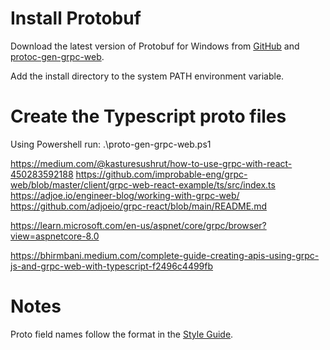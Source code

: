 # Install Protobuf

Download the latest version of Protobuf for Windows from [GitHub](https://github.com/protocolbuffers/protobuf/releases/tag/v25.1)
and [protoc-gen-grpc-web](https://github.com/grpc/grpc-web/releases).

Add the install directory to the system PATH environment variable.

# Create the Typescript proto files

Using Powershell run: .\proto-gen-grpc-web.ps1

https://medium.com/@kasturesushrut/how-to-use-grpc-with-react-450283592188
https://github.com/improbable-eng/grpc-web/blob/master/client/grpc-web-react-example/ts/src/index.ts
https://adjoe.io/engineer-blog/working-with-grpc-web/
https://github.com/adjoeio/grpc-react/blob/main/README.md

https://learn.microsoft.com/en-us/aspnet/core/grpc/browser?view=aspnetcore-8.0

https://bhirmbani.medium.com/complete-guide-creating-apis-using-grpc-js-and-grpc-web-with-typescript-f2496c4499fb

# Notes

Proto field names follow the format in the [Style Guide](https://protobuf.dev/programming-guides/style/).
